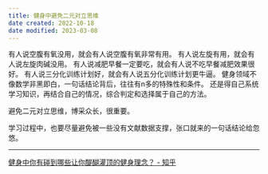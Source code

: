 ```yaml
---
title: 健身中避免二元对立思维
date created: 2022-10-18
date modified: 2023-03-08
---
```


有人说空腹有氧没用，就会有人说空腹有氧非常有用。
有人说左旋有用，就会有人说左旋肉碱没用。
有人说减肥早餐一定要吃，就会有人说不吃早餐减肥效果很好。
有人说三分化训练计划好，就会有人说五分化训练计划更牛逼。
健身领域不像数学非黑即白，一句话结论背后，往往有n多的特殊性和条件。
还是得自己系统学习知识，再结合自己的情况，综合判定和选择属于自己的方法。

避免二元对立思维，博采众长，很重要。

学习过程中，也要尽量避免被一些没有文献数据支撑，张口就来的一句话结论给忽悠。

---

[健身中你有碰到哪些让你醍醐灌顶的健身理念？ - 知乎](https://www.zhihu.com/question/436057757/answer/1723287342)
